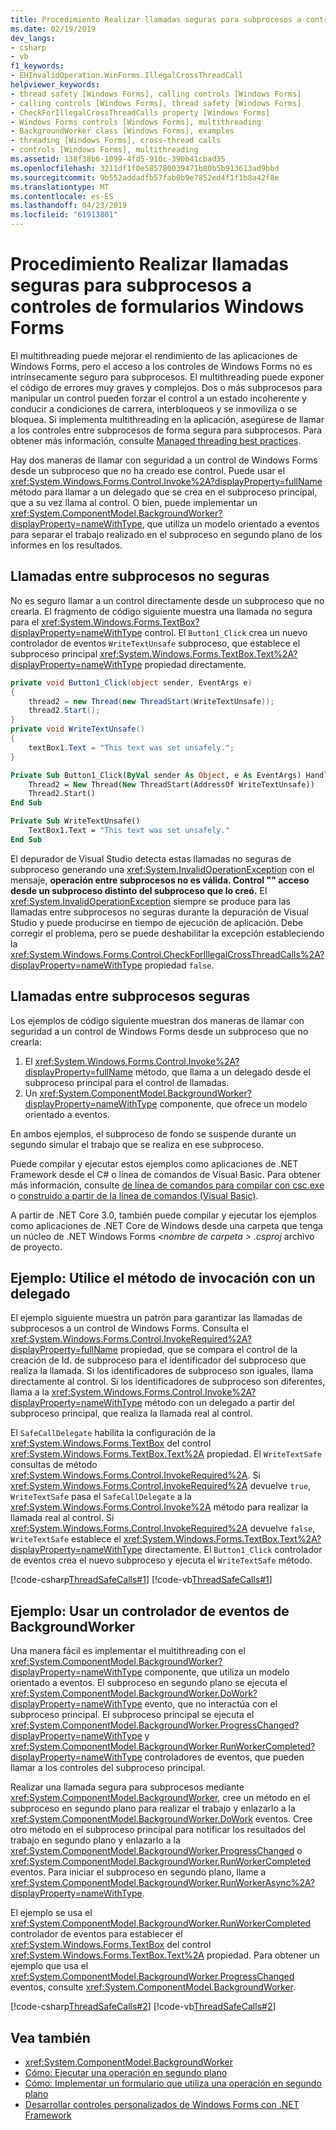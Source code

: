 ```yaml
---
title: Procedimiento Realizar llamadas seguras para subprocesos a controles de formularios Windows Forms
ms.date: 02/19/2019
dev_langs:
- csharp
- vb
f1_keywords:
- EHInvalidOperation.WinForms.IllegalCrossThreadCall
helpviewer_keywords:
- thread safety [Windows Forms], calling controls [Windows Forms]
- calling controls [Windows Forms], thread safety [Windows Forms]
- CheckForIllegalCrossThreadCalls property [Windows Forms]
- Windows Forms controls [Windows Forms], multithreading
- BackgroundWorker class [Windows Forms], examples
- threading [Windows Forms], cross-thread calls
- controls [Windows Forms], multithreading
ms.assetid: 138f38b6-1099-4fd5-910c-390b41cbad35
ms.openlocfilehash: 3211df1f0e585780039471b80b5b913613ad9bbd
ms.sourcegitcommit: 9b552addadfb57fab0b9e7852ed4f1f1b8a42f8e
ms.translationtype: MT
ms.contentlocale: es-ES
ms.lasthandoff: 04/23/2019
ms.locfileid: "61913801"
---
```

# <a name="how-to-make-thread-safe-calls-to-windows-forms-controls"></a>Procedimiento Realizar llamadas seguras para subprocesos a controles de formularios Windows Forms

El multithreading puede mejorar el rendimiento de las aplicaciones de Windows Forms, pero el acceso a los controles de Windows Forms no es intrínsecamente seguro para subprocesos. El multithreading puede exponer el código de errores muy graves y complejos. Dos o más subprocesos para manipular un control pueden forzar el control a un estado incoherente y conducir a condiciones de carrera, interbloqueos y se inmoviliza o se bloquea. Si implementa multithreading en la aplicación, asegúrese de llamar a los controles entre subprocesos de forma segura para subprocesos. Para obtener más información, consulte [Managed threading best practices](../../../standard/threading/managed-threading-best-practices.md). 

Hay dos maneras de llamar con seguridad a un control de Windows Forms desde un subproceso que no ha creado ese control. Puede usar el <xref:System.Windows.Forms.Control.Invoke%2A?displayProperty=fullName> método para llamar a un delegado que se crea en el subproceso principal, que a su vez llama al control. O bien, puede implementar un <xref:System.ComponentModel.BackgroundWorker?displayProperty=nameWithType>, que utiliza un modelo orientado a eventos para separar el trabajo realizado en el subproceso en segundo plano de los informes en los resultados. 

## <a name="unsafe-cross-thread-calls"></a>Llamadas entre subprocesos no seguras

No es seguro llamar a un control directamente desde un subproceso que no crearla. El fragmento de código siguiente muestra una llamada no segura para el <xref:System.Windows.Forms.TextBox?displayProperty=nameWithType> control. El `Button1_Click` crea un nuevo controlador de eventos `WriteTextUnsafe` subproceso, que establece el subproceso principal <xref:System.Windows.Forms.TextBox.Text%2A?displayProperty=nameWithType> propiedad directamente. 

```csharp
private void Button1_Click(object sender, EventArgs e)
{
    thread2 = new Thread(new ThreadStart(WriteTextUnsafe));
    thread2.Start();
}
private void WriteTextUnsafe()
{
    textBox1.Text = "This text was set unsafely.";
}
```

```vb
Private Sub Button1_Click(ByVal sender As Object, e As EventArgs) Handles Button1.Click
    Thread2 = New Thread(New ThreadStart(AddressOf WriteTextUnsafe))
    Thread2.Start()
End Sub

Private Sub WriteTextUnsafe()
    TextBox1.Text = "This text was set unsafely."
End Sub
```

El depurador de Visual Studio detecta estas llamadas no seguras de subproceso generando una <xref:System.InvalidOperationException> con el mensaje, **operación entre subprocesos no es válida. Control "" acceso desde un subproceso distinto del subproceso que lo creó.** El <xref:System.InvalidOperationException> siempre se produce para las llamadas entre subprocesos no seguras durante la depuración de Visual Studio y puede producirse en tiempo de ejecución de aplicación. Debe corregir el problema, pero se puede deshabilitar la excepción estableciendo la <xref:System.Windows.Forms.Control.CheckForIllegalCrossThreadCalls%2A?displayProperty=nameWithType> propiedad `false`.

## <a name="safe-cross-thread-calls"></a>Llamadas entre subprocesos seguras 

Los ejemplos de código siguiente muestran dos maneras de llamar con seguridad a un control de Windows Forms desde un subproceso que no crearla: 
1. El <xref:System.Windows.Forms.Control.Invoke%2A?displayProperty=fullName> método, que llama a un delegado desde el subproceso principal para el control de llamadas. 
2. Un <xref:System.ComponentModel.BackgroundWorker?displayProperty=nameWithType> componente, que ofrece un modelo orientado a eventos. 

En ambos ejemplos, el subproceso de fondo se suspende durante un segundo simular el trabajo que se realiza en ese subproceso. 

Puede compilar y ejecutar estos ejemplos como aplicaciones de .NET Framework desde el C# o línea de comandos de Visual Basic. Para obtener más información, consulte [de línea de comandos para compilar con csc.exe](../../../csharp/language-reference/compiler-options/command-line-building-with-csc-exe.md) o [construido a partir de la línea de comandos (Visual Basic)](../../../visual-basic/reference/command-line-compiler/building-from-the-command-line.md). 

A partir de .NET Core 3.0, también puede compilar y ejecutar los ejemplos como aplicaciones de .NET Core de Windows desde una carpeta que tenga un núcleo de .NET Windows Forms  *\<nombre de carpeta > .csproj* archivo de proyecto. 

## <a name="example-use-the-invoke-method-with-a-delegate"></a>Ejemplo: Utilice el método de invocación con un delegado

El ejemplo siguiente muestra un patrón para garantizar las llamadas de subprocesos a un control de Windows Forms. Consulta el <xref:System.Windows.Forms.Control.InvokeRequired%2A?displayProperty=fullName> propiedad, que se compara el control de la creación de Id. de subproceso para el identificador del subproceso que realiza la llamada. Si los identificadores de subproceso son iguales, llama directamente al control. Si los identificadores de subproceso son diferentes, llama a la <xref:System.Windows.Forms.Control.Invoke%2A?displayProperty=nameWithType> método con un delegado a partir del subproceso principal, que realiza la llamada real al control.

El `SafeCallDelegate` habilita la configuración de la <xref:System.Windows.Forms.TextBox> del control <xref:System.Windows.Forms.TextBox.Text%2A> propiedad. El `WriteTextSafe` consultas de método <xref:System.Windows.Forms.Control.InvokeRequired%2A>. Si <xref:System.Windows.Forms.Control.InvokeRequired%2A> devuelve `true`, `WriteTextSafe` pasa el `SafeCallDelegate` a la <xref:System.Windows.Forms.Control.Invoke%2A> método para realizar la llamada real al control. Si <xref:System.Windows.Forms.Control.InvokeRequired%2A> devuelve `false`, `WriteTextSafe` establece el <xref:System.Windows.Forms.TextBox.Text%2A?displayProperty=nameWithType> directamente. El `Button1_Click` controlador de eventos crea el nuevo subproceso y ejecuta el `WriteTextSafe` método. 

 [!code-csharp[ThreadSafeCalls#1](~/samples/snippets/winforms/thread-safe/example1/cs/Form1.cs)]
 [!code-vb[ThreadSafeCalls#1](~/samples/snippets/winforms/thread-safe/example1/vb/Form1.vb)]  

## <a name="example-use-a-backgroundworker-event-handler"></a>Ejemplo: Usar un controlador de eventos de BackgroundWorker

Una manera fácil es implementar el multithreading con el <xref:System.ComponentModel.BackgroundWorker?displayProperty=nameWithType> componente, que utiliza un modelo orientado a eventos. El subproceso en segundo plano se ejecuta el <xref:System.ComponentModel.BackgroundWorker.DoWork?displayProperty=nameWithType> evento, que no interactúa con el subproceso principal. El subproceso principal se ejecuta el <xref:System.ComponentModel.BackgroundWorker.ProgressChanged?displayProperty=nameWithType> y <xref:System.ComponentModel.BackgroundWorker.RunWorkerCompleted?displayProperty=nameWithType> controladores de eventos, que pueden llamar a los controles del subproceso principal.

Realizar una llamada segura para subprocesos mediante <xref:System.ComponentModel.BackgroundWorker>, cree un método en el subproceso en segundo plano para realizar el trabajo y enlazarlo a la <xref:System.ComponentModel.BackgroundWorker.DoWork> eventos. Cree otro método en el subproceso principal para notificar los resultados del trabajo en segundo plano y enlazarlo a la <xref:System.ComponentModel.BackgroundWorker.ProgressChanged> o <xref:System.ComponentModel.BackgroundWorker.RunWorkerCompleted> eventos. Para iniciar el subproceso en segundo plano, llame a <xref:System.ComponentModel.BackgroundWorker.RunWorkerAsync%2A?displayProperty=nameWithType>. 

El ejemplo se usa el <xref:System.ComponentModel.BackgroundWorker.RunWorkerCompleted> controlador de eventos para establecer el <xref:System.Windows.Forms.TextBox> del control <xref:System.Windows.Forms.TextBox.Text%2A> propiedad. Para obtener un ejemplo que usa el <xref:System.ComponentModel.BackgroundWorker.ProgressChanged> eventos, consulte <xref:System.ComponentModel.BackgroundWorker>. 

 [!code-csharp[ThreadSafeCalls#2](~/samples/snippets/winforms/thread-safe/example2/cs/Form1.cs)]
 [!code-vb[ThreadSafeCalls#2](~/samples/snippets/winforms/thread-safe/example2/vb/Form1.vb)]  

## <a name="see-also"></a>Vea también

- <xref:System.ComponentModel.BackgroundWorker>
- [Cómo: Ejecutar una operación en segundo plano](how-to-run-an-operation-in-the-background.md)
- [Cómo: Implementar un formulario que utiliza una operación en segundo plano](how-to-implement-a-form-that-uses-a-background-operation.md)
- [Desarrollar controles personalizados de Windows Forms con .NET Framework](developing-custom-windows-forms-controls.md)
